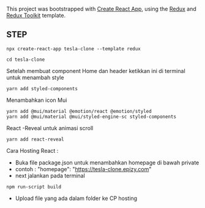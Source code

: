 This project was bootstrapped with [Create React App](https://github.com/facebook/create-react-app), using the [Redux](https://redux.js.org/) and [Redux Toolkit](https://redux-toolkit.js.org/) template.

## STEP

```
npx create-react-app tesla-clone --template redux
```

```
cd tesla-clone
```

Setelah membuat component Home dan header ketikkan ini di terminal untuk menambah style

```
yarn add styled-components
```

Menambahkan icon Mui 

```
yarn add @mui/material @emotion/react @emotion/styled
yarn add @mui/material @mui/styled-engine-sc styled-components
```

React -Reveal untuk animasi scroll 

```
yarn add react-reveal
```

Cara Hosting React :

 - Buka file package.json untuk menambahkan homepage di bawah private
 - contoh : "homepage": "https://tesla-clone.epizy.com"
 - next jalankan pada terminal

 ```
npm run-script build
 ```

 - Upload file yang ada dalam folder ke CP hosting 
